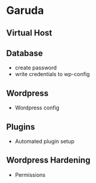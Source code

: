 # Garuda

## Virtual Host

## Database
- create password 
- write credentials to wp-config
## Wordpress
- Wordpress config 
## Plugins
- Automated plugin setup
## Wordpress Hardening
- Permissions
